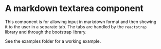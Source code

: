 # A markdown textarea component

This component is for allowing input in markdown format and then showing it
to the user in a separate tab. The tabs are handled by the `reactstrap` library
and through the bootstrap library.

See the examples folder for a working example.